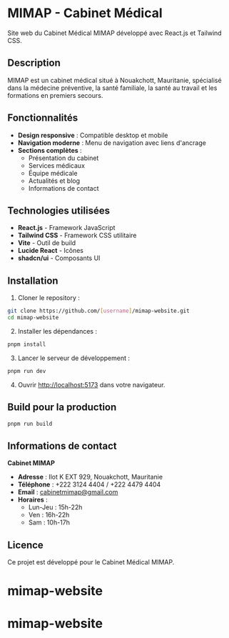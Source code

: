 # MIMAP - Cabinet Médical

Site web du Cabinet Médical MIMAP développé avec React.js et Tailwind CSS.

## Description

MIMAP est un cabinet médical situé à Nouakchott, Mauritanie, spécialisé dans la médecine préventive, la santé familiale, la santé au travail et les formations en premiers secours.

## Fonctionnalités

- **Design responsive** : Compatible desktop et mobile
- **Navigation moderne** : Menu de navigation avec liens d'ancrage
- **Sections complètes** :
  - Présentation du cabinet
  - Services médicaux
  - Équipe médicale
  - Actualités et blog
  - Informations de contact

## Technologies utilisées

- **React.js** - Framework JavaScript
- **Tailwind CSS** - Framework CSS utilitaire
- **Vite** - Outil de build
- **Lucide React** - Icônes
- **shadcn/ui** - Composants UI

## Installation

1. Cloner le repository :
```bash
git clone https://github.com/[username]/mimap-website.git
cd mimap-website
```

2. Installer les dépendances :
```bash
pnpm install
```

3. Lancer le serveur de développement :
```bash
pnpm run dev
```

4. Ouvrir [http://localhost:5173](http://localhost:5173) dans votre navigateur.

## Build pour la production

```bash
pnpm run build
```

## Informations de contact

**Cabinet MIMAP**
- **Adresse** : Ilot K EXT 929, Nouakchott, Mauritanie
- **Téléphone** : +222 3124 4404 / +222 4479 4404
- **Email** : cabinetmimap@gmail.com
- **Horaires** : 
  - Lun-Jeu : 15h-22h
  - Ven : 16h-22h
  - Sam : 10h-17h

## Licence

Ce projet est développé pour le Cabinet Médical MIMAP.

# mimap-website
# mimap-website

